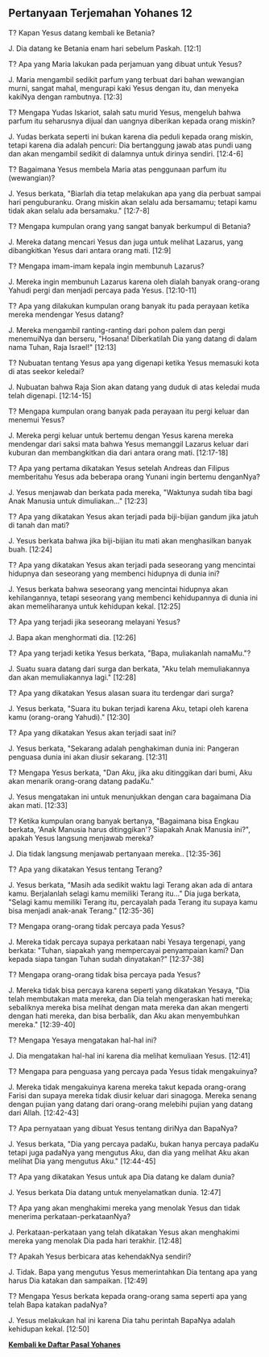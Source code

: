 ## Pertanyaan Terjemahan Yohanes 12 ##

T? Kapan Yesus datang kembali ke Betania?

J. Dia datang ke Betania enam hari sebelum Paskah. [12:1]

T? Apa yang Maria lakukan pada perjamuan yang dibuat untuk Yesus?

J. Maria mengambil sedikit parfum yang terbuat dari bahan wewangian murni, sangat mahal, mengurapi kaki Yesus dengan itu, dan menyeka kakiNya dengan rambutnya. [12:3]

T? Mengapa Yudas Iskariot, salah satu murid Yesus, mengeluh bahwa parfum itu seharusnya dijual dan uangnya diberikan kepada orang miskin?

J. Yudas berkata seperti ini bukan karena dia peduli kepada orang miskin, tetapi karena dia adalah pencuri: Dia bertanggung jawab atas pundi uang dan akan mengambil sedikit di dalamnya untuk dirinya sendiri. [12:4-6]

T? Bagaimana Yesus membela Maria atas penggunaan parfum itu (wewangian)?

J. Yesus berkata, "Biarlah dia tetap melakukan apa yang dia perbuat sampai hari penguburanku. Orang miskin akan selalu ada bersamamu; tetapi kamu tidak akan selalu ada bersamaku." [12:7-8]

T? Mengapa kumpulan orang yang sangat banyak berkumpul di Betania?

J. Mereka datang mencari Yesus dan juga untuk melihat Lazarus, yang dibangkitkan Yesus dari antara orang mati. [12:9]

T? Mengapa imam-imam kepala ingin membunuh Lazarus?

J. Mereka ingin membunuh Lazarus karena oleh dialah banyak orang-orang Yahudi pergi dan menjadi percaya pada Yesus. [12:10-11]

T? Apa yang dilakukan kumpulan orang banyak itu pada perayaan ketika mereka mendengar Yesus datang?

J. Mereka mengambil ranting-ranting dari pohon palem dan pergi menemuiNya dan berseru, "Hosana! Diberkatilah Dia yang datang di dalam nama Tuhan, Raja Israel!" [12:13]

T? Nubuatan tentang Yesus apa yang digenapi ketika Yesus memasuki kota di atas seekor keledai?

J. Nubuatan bahwa Raja Sion akan datang yang duduk di atas keledai muda telah digenapi. [12:14-15]

T? Mengapa kumpulan orang banyak pada perayaan itu pergi keluar dan menemui Yesus?

J. Mereka pergi keluar untuk bertemu dengan Yesus karena mereka mendengar dari saksi mata bahwa Yesus memanggil Lazarus keluar dari kuburan dan membangkitkan dia dari antara orang mati. [12:17-18]

T? Apa yang pertama dikatakan Yesus setelah Andreas dan Filipus memberitahu Yesus ada beberapa orang Yunani ingin bertemu denganNya?

J. Yesus menjawab dan berkata pada mereka, "Waktunya sudah tiba bagi Anak Manusia untuk dimuliakan..." [12:23]

T? Apa yang dikatakan Yesus akan terjadi pada biji-bijian gandum jika jatuh di tanah dan mati?

J. Yesus berkata bahwa jika biji-bijian itu mati akan menghasilkan banyak buah. [12:24]

T? Apa yang dikatakan Yesus akan terjadi pada seseorang yang mencintai hidupnya dan seseorang yang membenci hidupnya di dunia ini?

J. Yesus berkata bahwa seseorang yang mencintai hidupnya akan kehilangannya, tetapi seseorang yang membenci kehidupannya di dunia ini akan memeliharanya untuk kehidupan kekal. [12:25]

T? Apa yang terjadi jika seseorang melayani Yesus?

J. Bapa akan menghormati dia. [12:26]

T? Apa yang terjadi ketika Yesus berkata, "Bapa, muliakanlah namaMu."?

J. Suatu suara datang dari surga dan berkata, "Aku telah memuliakannya dan akan memuliakannya lagi." [12:28]

T? Apa yang dikatakan Yesus alasan suara itu terdengar dari surga?

J. Yesus berkata, "Suara itu bukan terjadi karena Aku, tetapi oleh karena kamu (orang-orang Yahudi)." [12:30]

T? Apa yang dikatakan Yesus akan terjadi saat ini?

J. Yesus berkata, "Sekarang adalah penghakiman dunia ini: Pangeran penguasa dunia ini akan diusir sekarang. [12:31]

T? Mengapa Yesus berkata, "Dan Aku, jika aku ditinggikan dari bumi, Aku akan menarik orang-orang datang padaKu."

J. Yesus mengatakan ini untuk menunjukkan dengan cara bagaimana Dia akan mati. [12:33]

T? Ketika kumpulan orang banyak bertanya, "Bagaimana bisa Engkau berkata, 'Anak Manusia harus ditinggikan'? Siapakah Anak Manusia ini?", apakah Yesus langsung menjawab mereka?

J. Dia tidak langsung menjawab pertanyaan mereka.. [12:35-36]

T? Apa yang dikatakan Yesus tentang Terang?

J. Yesus berkata, "Masih ada sedikit waktu lagi Terang akan ada di antara kamu. Berjalanlah selagi kamu memiliki Terang itu..." Dia juga berkata, "Selagi kamu memiliki Terang itu, percayalah pada Terang itu supaya kamu bisa menjadi anak-anak Terang." [12:35-36]

T? Mengapa orang-orang tidak percaya pada Yesus?

J. Mereka tidak percaya supaya perkataan nabi Yesaya tergenapi, yang berkata: "Tuhan, siapakah yang mempercayai penyampaian kami? Dan kepada siapa tangan Tuhan sudah dinyatakan?" [12:37-38]

T? Mengapa orang-orang tidak bisa percaya pada Yesus?

J. Mereka tidak bisa percaya karena seperti yang dikatakan Yesaya, "Dia telah membutakan mata mereka, dan Dia telah mengeraskan hati mereka; sebaliknya mereka bisa melihat dengan mata mereka dan akan mengerti dengan hati mereka, dan bisa berbalik, dan Aku akan menyembuhkan mereka." [12:39-40]

T? Mengapa Yesaya mengatakan hal-hal ini?

J. Dia mengatakan hal-hal ini karena dia melihat kemuliaan Yesus. [12:41]

T? Mengapa para penguasa yang percaya pada Yesus tidak mengakuinya?

J. Mereka tidak mengakuinya karena mereka takut kepada orang-orang Farisi dan supaya mereka tidak diusir keluar dari sinagoga. Mereka senang dengan pujian yang datang dari orang-orang melebihi pujian yang datang dari Allah. [12:42-43]

T? Apa pernyataan yang dibuat Yesus tentang diriNya dan BapaNya?

J. Yesus berkata, "Dia yang percaya padaKu, bukan hanya percaya padaKu tetapi juga padaNya yang mengutus Aku, dan dia yang melihat Aku akan melihat Dia yang mengutus Aku." [12:44-45]

T? Apa yang dikatakan Yesus untuk apa Dia datang ke dalam dunia?

J. Yesus berkata Dia datang untuk menyelamatkan dunia. 12:47]

T? Apa yang akan menghakimi mereka yang menolak Yesus dan tidak menerima perkataan-perkataanNya?

J. Perkataan-perkataan yang telah dikatakan Yesus akan menghakimi mereka yang menolak Dia pada hari terakhir. [12:48]

T? Apakah Yesus berbicara atas kehendakNya sendiri?

J. Tidak. Bapa yang mengutus Yesus memerintahkan Dia tentang apa yang harus Dia katakan dan sampaikan. [12:49]

T? Mengapa Yesus berkata kepada orang-orang sama seperti apa yang telah Bapa katakan padaNya?

J. Yesus melakukan hal ini karena Dia tahu perintah BapaNya adalah kehidupan kekal. [12:50]

__[Kembali ke Daftar Pasal Yohanes](./)__

